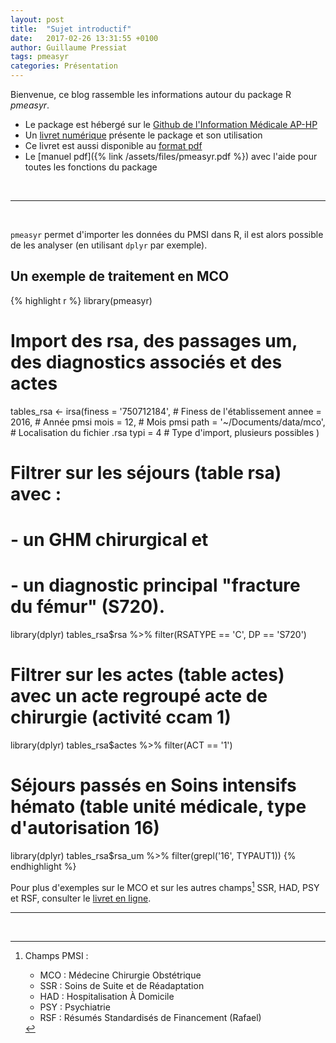 ```yaml
---
layout: post
title:  "Sujet introductif"
date:   2017-02-26 13:31:55 +0100
author: Guillaume Pressiat
tags: pmeasyr
categories: Présentation
---
```


Bienvenue, ce blog rassemble les informations autour du package R *pmeasyr*. 

- Le package est hébergé sur le [Github de l'Information Médicale AP-HP](https://github.com/IM-APHP/pmeasyr)
- Un [livret numérique](/pmeasyr) présente le package et son utilisation
- Ce livret est aussi disponible au [format pdf](/pmeasyr/pmeasyr-book.pdf)
- Le [manuel pdf]({% link /assets/files/pmeasyr.pdf %}) avec l'aide pour toutes les fonctions du package

<br>

----------
<br>


`pmeasyr` permet d'importer les données du PMSI dans R, il est alors possible de les analyser (en utilisant `dplyr` par exemple).

## Un exemple de traitement en MCO

{% highlight r %}
library(pmeasyr)
# Import des rsa, des passages um, des diagnostics associés et des actes
tables_rsa <- irsa(finess = '750712184', # Finess de l'établissement
                   annee  = 2016, # Année pmsi
                   mois   = 12, # Mois pmsi
                   path   = '~/Documents/data/mco', # Localisation du fichier .rsa
                   typi   = 4 # Type d'import, plusieurs possibles
)

# Filtrer sur les séjours (table rsa) avec : 
# - un GHM chirurgical et
# - un diagnostic principal "fracture du fémur" (S720).
library(dplyr)
tables_rsa$rsa %>% filter(RSATYPE == 'C', DP == 'S720')

# Filtrer sur les actes (table actes) avec un acte regroupé acte de chirurgie (activité ccam 1)
library(dplyr)
tables_rsa$actes %>% filter(ACT == '1')

# Séjours passés en Soins intensifs hémato (table unité médicale, type d'autorisation 16)
library(dplyr)
tables_rsa$rsa_um %>% filter(grepl('16', TYPAUT1))
{% endhighlight %}


Pour plus d'exemples sur le MCO et sur les autres champs[^1] SSR, HAD, PSY et RSF, consulter le [livret en ligne](/pmeasyr/).
<br>

------

[^1]: Champs PMSI :
	* MCO : Médecine Chirurgie Obstétrique
	* SSR : Soins de Suite et de Réadaptation
	* HAD : Hospitalisation À Domicile
	* PSY : Psychiatrie
	* RSF : Résumés Standardisés de Financement (Rafael)


<br>
